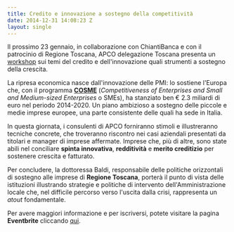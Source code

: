 ```yaml
---
title: Credito e innovazione a sostegno della competitività
date: 2014-12-31 14:08:23 Z
layout: single
---
```


<p class="p1"><span class="s1">Il prossimo 23 gennaio, in collaborazione con ChiantiBanca e con il patrocinio di Regione Toscana, APCO delegazione Toscana presenta un <a href="http://goo.gl/V9rMIR"><span class="s2">workshop</span></a> sui temi del credito e dell'innovazione quali strumenti a sostegno della crescita.</span></p>
<p class="p1"><span class="s1">La ripresa economica nasce dall'innovazione delle PMI: lo sostiene l'Europa che, con il programma <a href="http://ec.europa.eu/enterprise/initiatives/cosme/index_en.htm"><span class="s3"><b>COSME</b></span></a> (<i>Competitiveness of Enterprises and Small and Medium-sized Enterprises</i> o SMEs), ha stanziato ben € 2.3 miliardi di euro nel periodo 2014-2020. Un piano ambizioso a sostegno delle piccole e medie imprese europee, una parte consistente delle quali ha sede in Italia.</span><!--more--></p>
<p class="p1"><span class="s1">In questa giornata, i consulenti di APCO forniranno stimoli e illustreranno tecniche concrete, che troveranno riscontro nei casi aziendali presentati da titolari e manager di imprese affermate. Imprese che, più di altre, sono state abili nel conciliare <b>spinta innovativa</b>, <b>redditività</b> e <b>merito creditizio</b> per sostenere crescita e fatturato.</span></p>
<p class="p1"><span class="s1">Per concludere, la dottoressa Baldi, responsabile delle politiche orizzontali di sostegno alle imprese di <b>Regione Toscana</b>, porterà il punto di vista delle istituzioni illustrando strategie e politiche di intervento dell'Amministrazione locale che, nel difficile percorso verso l'uscita dalla crisi, rappresenta un <i>atout</i> fondamentale.</span></p>
<p class="p1"><span class="s1">Per avere maggiori informazione e per iscriversi, potete visitare la pagina <b>Eventbrite</b> cliccando <a href="http://goo.gl/V9rMIR"><span class="s2">qui</span></a>.</span></p>